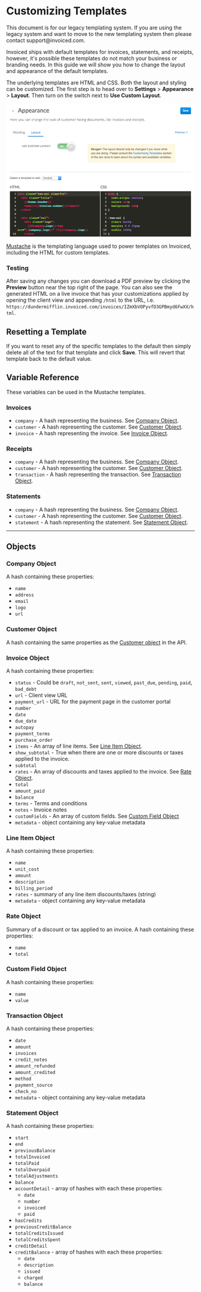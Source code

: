 # Customizing Templates

<p class="alert alert-warning">This document is for our legacy templating system. If you are using the legacy system and want to move to the new templating system then please contact support@invoiced.com.</p>

Invoiced ships with default templates for invoices, statements, and receipts, however, it's possible these templates do not match your business or branding needs. In this guide we will show you how to change the layout and appearance of the default templates.

The underlying templates are HTML and CSS. Both the layout and styling can be customized. The first step is to head over to **Settings** > **Appearance** > **Layout**. Then turn on the switch next to **Use Custom Layout**.

[![Customizable Invoice Templates](../img/customizable-invoice-templates.png)](../img/customizable-invoice-templates.png)

[Mustache](https://mustache.github.io/mustache.5.html) is the templating language used to power templates on Invoiced, including the HTML for custom templates.

### Testing

After saving any changes you can download a PDF preview by clicking the **Preview** button near the top right of the page. You can also see the generated HTML on a live invoice that has your customizations applied by opening the client view and appending `/html` to the URL, i.e. `https://dundermifflin.invoiced.com/invoices/IZmXbVOPyvfD3GPBmyd6FwXX/html`.

## Resetting a Template

If you want to reset any of the specific templates to the default then simply delete all of the text for that template and click **Save**. This will revert that template back to the default value.

## Variable Reference

These variables can be used in the Mustache templates.

### Invoices

- `company` - A hash representing the business. See [Company Object](#company-object).
- `customer` - A hash representing the customer. See [Customer Object](#customer-object).
- `invoice` - A hash representing the invoice. See [Invoice Object](#invoice-object).

### Receipts

- `company` - A hash representing the business. See [Company Object](#company-object).
- `customer` - A hash representing the customer. See [Customer Object](#customer-object).
- `transaction` - A hash representing the transaction. See [Transaction Object](#transaction-object).

### Statements

- `company` - A hash representing the business. See [Company Object](#company-object).
- `customer` - A hash representing the customer. See [Customer Object](#customer-object).
- `statement` - A hash representing the statement. See [Statement Object](#statement-object).

***

## Objects

### Company Object

A hash containing these properties:

- `name`
- `address`
- `email`
- `logo`
- `url`

### Customer Object

A hash containing the same properties as the [Customer object](/docs/api/#customer-object) in the API.

### Invoice Object

A hash containing these properties:

- `status` - Could be `draft`, `not_sent`, `sent`, `viewed`, `past_due`, `pending`, `paid`, `bad_debt`
- `url` - Client view URL
- `payment_url` - URL for the payment page in the customer portal
- `number`
- `date`
- `due_date`
- `autopay`
- `payment_terms`
- `purchase_order`
- `items` - An array of line items. See [Line Item Object](#line-item-object).
- `show_subtotal` - True when there are one or more discounts or taxes applied to the invoice.
- `subtotal`
- `rates` - An array of discounts and taxes applied to the invoice. See [Rate Object](#rate-object).
- `total`
- `amount_paid`
- `balance`
- `terms` - Terms and conditions
- `notes` - Invoice notes
- `customFields` - An array of custom fields. See [Custom Field Object](#custom-field-object)
- `metadata` - object containing any key-value metadata

### Line Item Object

A hash containing these properties:
- `name`
- `unit_cost`
- `amount`
- `description`
- `billing_period`
- `rates` - summary of any line item discounts/taxes (string)
- `metadata` - object containing any key-value metadata

### Rate Object

Summary of a discount or tax applied to an invoice. A hash containing these properties:
- `name`
- `total`

### Custom Field Object

A hash containing these properties:
- `name`
- `value`

### Transaction Object

A hash containing these properties:
- `date`
- `amount`
- `invoices`
- `credit_notes`
- `amount_refunded`
- `amount_credited`
- `method`
- `payment_source`
- `check_no`
- `metadata` - object containing any key-value metadata

### Statement Object

A hash containing these properties:
- `start`
- `end`
- `previousBalance`
- `totalInvoiced`
- `totalPaid`
- `totalOverpaid`
- `totalAdjustments`
- `balance`
- `accountDetail` - array of hashes with each these properties:
   - `date`
   - `number`
   - `invoiced`
   - `paid`
- `hasCredits`
- `previousCreditBalance`
- `totalCreditsIssued`
- `totalCreditsSpent`
- `creditDetail`
- `creditBalance` - array of hashes with each these properties:
   - `date`
   - `description`
   - `issued`
   - `charged`
   - `balance`